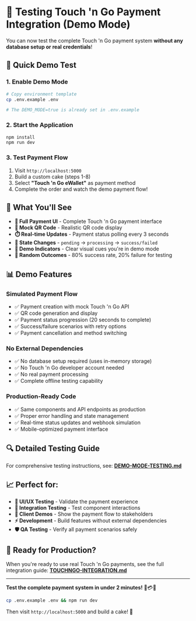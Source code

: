 # 🧪 Testing Touch 'n Go Payment Integration (Demo Mode)

You can now test the complete Touch 'n Go payment system **without any database setup or real credentials**!

## 🚀 Quick Demo Test

### 1. **Enable Demo Mode**
```bash
# Copy environment template
cp .env.example .env

# The DEMO_MODE=true is already set in .env.example
```

### 2. **Start the Application**
```bash
npm install
npm run dev
```

### 3. **Test Payment Flow**
1. Visit `http://localhost:5000`
2. Build a custom cake (steps 1-8)  
3. Select **"Touch 'n Go eWallet"** as payment method
4. Complete the order and watch the demo payment flow!

## 🧪 What You'll See

- **🎯 Full Payment UI** - Complete Touch 'n Go payment interface
- **📱 Mock QR Code** - Realistic QR code display
- **⏱️ Real-time Updates** - Payment status polling every 3 seconds
- **🔄 State Changes** - `pending` → `processing` → `success/failed`
- **🎨 Demo Indicators** - Clear visual cues you're in demo mode
- **🎲 Random Outcomes** - 80% success rate, 20% failure for testing

## 📊 Demo Features

### **Simulated Payment Flow**
- ✅ Payment creation with mock Touch 'n Go API
- ✅ QR code generation and display
- ✅ Payment status progression (20 seconds to complete)
- ✅ Success/failure scenarios with retry options
- ✅ Payment cancellation and method switching

### **No External Dependencies**
- ✅ No database setup required (uses in-memory storage)
- ✅ No Touch 'n Go developer account needed
- ✅ No real payment processing
- ✅ Complete offline testing capability

### **Production-Ready Code**
- ✅ Same components and API endpoints as production
- ✅ Proper error handling and state management
- ✅ Real-time status updates and webhook simulation
- ✅ Mobile-optimized payment interface

## 🔍 Detailed Testing Guide

For comprehensive testing instructions, see: [**DEMO-MODE-TESTING.md**](./DEMO-MODE-TESTING.md)

## 📈 Perfect for:

- **🎨 UI/UX Testing** - Validate the payment experience
- **🔄 Integration Testing** - Test component interactions
- **👥 Client Demos** - Show the payment flow to stakeholders  
- **⚡ Development** - Build features without external dependencies
- **🛡️ QA Testing** - Verify all payment scenarios safely

## 🚀 Ready for Production?

When you're ready to use real Touch 'n Go payments, see the full integration guide: [**TOUCHNGO-INTEGRATION.md**](./TOUCHNGO-INTEGRATION.md)

---

**Test the complete payment system in under 2 minutes!** 🎂💳✨

```bash
cp .env.example .env && npm run dev
```

Then visit `http://localhost:5000` and build a cake! 🧁

